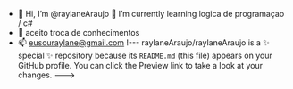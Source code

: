 - 👋 Hi, I’m @raylaneAraujo
 🌱 I’m currently learning  logica de programaçao / c#
- 💞️  aceito troca de conhecimentos
- 📫 eusouraylane@gmail.com
!---
raylaneAraujo/raylaneAraujo is a ✨ special ✨ repository because its `README.md` (this file) appears on your GitHub profile.
You can click the Preview link to take a look at your changes.
--->
